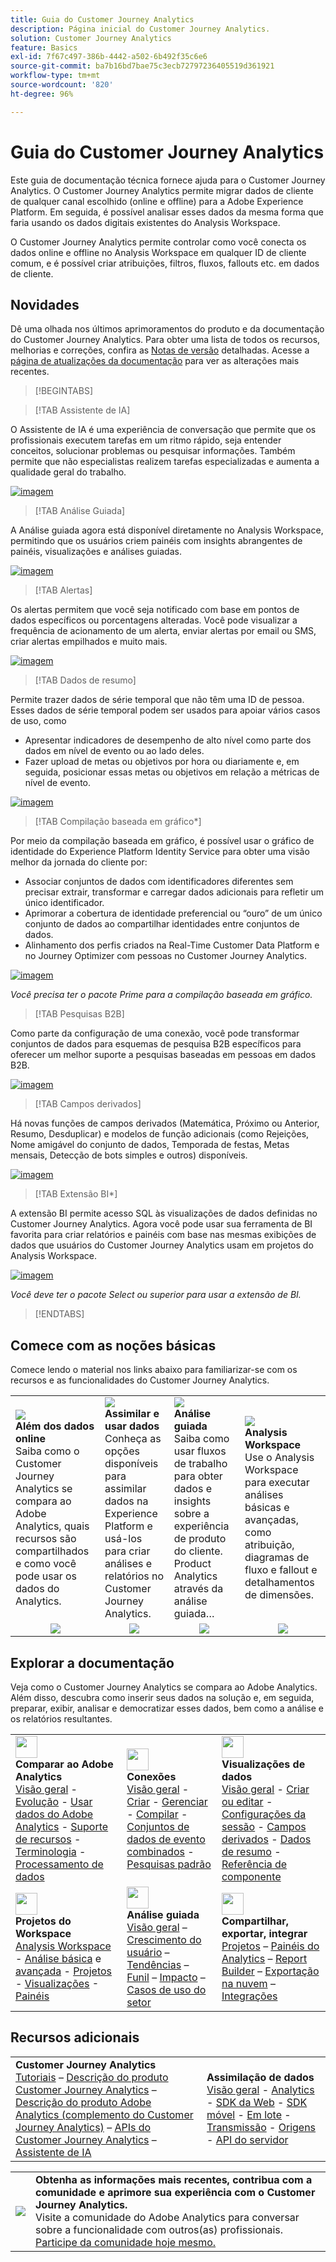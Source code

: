 ```yaml
---
title: Guia do Customer Journey Analytics
description: Página inicial do Customer Journey Analytics.
solution: Customer Journey Analytics
feature: Basics
exl-id: 7f67c497-386b-4442-a502-6b492f35c6e6
source-git-commit: ba7b16bd7bae75c3ecb72797236405519d361921
workflow-type: tm+mt
source-wordcount: '820'
ht-degree: 96%

---
```


# Guia do Customer Journey Analytics

Este guia de documentação técnica fornece ajuda para o Customer Journey Analytics. O Customer Journey Analytics permite migrar dados de cliente de qualquer canal escolhido (online e offline) para a Adobe Experience Platform. Em seguida, é possível analisar esses dados da mesma forma que faria usando os dados digitais existentes do Analysis Workspace.

O Customer Journey Analytics permite controlar como você conecta os dados online e offline no Analysis Workspace em qualquer ID de cliente comum, e é possível criar atribuições, filtros, fluxos, fallouts etc. em dados de cliente.

## Novidades

Dê uma olhada nos últimos aprimoramentos do produto e da documentação do Customer Journey Analytics. Para obter uma lista de todos os recursos, melhorias e correções, confira as [Notas de versão](../release-notes/latest.md) detalhadas. Acesse a [página de atualizações da documentação](../release-notes/doc-changes.md) para ver as alterações mais recentes.

>[!BEGINTABS]

>[!TAB Assistente de IA]

O Assistente de IA é uma experiência de conversação que permite que os profissionais executem tarefas em um ritmo rápido, seja entender conceitos, solucionar problemas ou pesquisar informações. Também permite que não especialistas realizem tarefas especializadas e aumenta a qualidade geral do trabalho.

[![imagem](assets/learn-more-button.svg)](/help/ai-assistant.md)


>[!TAB Análise Guiada]

A Análise guiada agora está disponível diretamente no Analysis Workspace, permitindo que os usuários criem painéis com insights abrangentes de painéis, visualizações e análises guiadas.

[![imagem](assets/learn-more-button.svg)](/help/guided-analysis/overview.md)

>[!TAB Alertas]

Os alertas permitem que você seja notificado com base em pontos de dados específicos ou porcentagens alteradas. Você pode visualizar a frequência de acionamento de um alerta, enviar alertas por email ou SMS, criar alertas empilhados e muito mais.

[![imagem](assets/learn-more-button.svg)](/help/components/c-intelligent-alerts/intelligent-alerts.md)

>[!TAB Dados de resumo]

Permite trazer dados de série temporal que não têm uma ID de pessoa. Esses dados de série temporal podem ser usados para apoiar vários casos de uso, como

- Apresentar indicadores de desempenho de alto nível como parte dos dados em nível de evento ou ao lado deles.
- Fazer upload de metas ou objetivos por hora ou diariamente e, em seguida, posicionar essas metas ou objetivos em relação a métricas de nível de evento.

[![imagem](assets/learn-more-button.svg)](/help/data-views/summary-data.md)

>[!TAB Compilação baseada em gráfico*]

Por meio da compilação baseada em gráfico, é possível usar o gráfico de identidade do Experience Platform Identity Service para obter uma visão melhor da jornada do cliente por: <ul><li>Associar conjuntos de dados com identificadores diferentes sem precisar extrair, transformar e carregar dados adicionais para refletir um único identificador.</li> <li>Aprimorar a cobertura de identidade preferencial ou “ouro” de um único conjunto de dados ao compartilhar identidades entre conjuntos de dados.</li><li>Alinhamento dos perfis criados na Real-Time Customer Data Platform e no Journey Optimizer com pessoas no Customer Journey Analytics.</li></ul>

[![imagem](assets/learn-more-button.svg)](/help/stitching/overview.md#graph-based-stitching)

*_Você precisa ter o pacote Prime para a compilação baseada em gráfico._*

>[!TAB Pesquisas B2B]

Como parte da configuração de uma conexão, você pode transformar conjuntos de dados para esquemas de pesquisa B2B específicos para oferecer um melhor suporte a pesquisas baseadas em pessoas em dados B2B.

[![imagem](assets/learn-more-button.svg)](/help/connections/transform-datasets-b2b-lookups.md)

>[!TAB Campos derivados]

Há novas funções de campos derivados (Matemática, Próximo ou Anterior, Resumo, Desduplicar) e modelos de função adicionais (como Rejeições, Nome amigável do conjunto de dados, Temporada de festas, Metas mensais, Detecção de bots simples e outros) disponíveis.

[![imagem](assets/learn-more-button.svg)](/help/data-views/derived-fields/derived-fields.md)

>[!TAB Extensão BI*]

A extensão BI permite acesso SQL às visualizações de dados definidas no Customer Journey Analytics. Agora você pode usar sua ferramenta de BI favorita para criar relatórios e painéis com base nas mesmas exibições de dados que usuários do Customer Journey Analytics usam em projetos do Analysis Workspace.

[![imagem](assets/learn-more-button.svg)](/help/data-views/bi-extension.md)

*_Você deve ter o pacote Select ou superior para usar a extensão de BI._*


>[!ENDTABS]

## Comece com as noções básicas

Comece lendo o material nos links abaixo para familiarizar-se com os recursos e as funcionalidades do Customer Journey Analytics.

<table style="table-layout:fixed">
  <tr style="border: 0;">
    <td>
    <a href="/help/getting-started/aa-vs-cja/overview.md"><img src="./assets/aa-vs-cja.png"></a>
    <div><strong>Além dos dados online</strong><br/>Saiba como o Customer Journey Analytics se compara ao Adobe Analytics, quais recursos são compartilhados e como você pode usar os dados do Analytics.</div>
    </td>
    <td>
    <a href="/help/data-ingestion/data-ingestion.md"><img src="./assets/data-ingestion.png"></a>
    <div><strong>Assimilar e usar dados</strong><br/>Conheça as opções disponíveis para assimilar dados na Experience Platform e usá-los para criar análises e relatórios no Customer Journey Analytics.</div>
    </td>
    <td>
    <a href="/help/guided-analysis/overview.md"><img src="./assets/product-analytics.png"></a>
    <div><strong>Análise guiada</strong><br/>Saiba como usar fluxos de trabalho para obter dados e insights sobre a experiência de produto do cliente. Product Analytics através da análise guiada…
    </div>
    </td>
    <td>
    <a href="/help/analysis-workspace/home.md"><img src="./assets/workspace.png"></a>
    <div><strong>Analysis Workspace</strong><br/>Use o Analysis Workspace para executar análises básicas e avançadas, como atribuição, diagramas de fluxo e fallout e detalhamentos de dimensões.</div>
    </td>
  </tr>
  <tr style="border: 0;">
    <td align="center"><a href="/help/getting-started/aa-vs-cja/overview.md"><img src="./assets/learn-more-button.svg"></a></td>
    <td align="center"><a href="/help/data-ingestion/data-ingestion.md"><img src="./assets/learn-more-button.svg"></a></td>
    <td align="center"><a href="/help/guided-analysis/overview.md"><img src="./assets/learn-more-button.svg"></a></td>
    <td align="center"><a href="/help/analysis-workspace/home.md"><img src="./assets/learn-more-button.svg"></a></td>
    </tr>
</table>


## Explorar a documentação

Veja como o Customer Journey Analytics se compara ao Adobe Analytics. Além disso, descubra como inserir seus dados na solução e, em seguida, preparar, exibir, analisar e democratizar esses dados, bem como a análise e os relatórios resultantes.

<table style="table-layout:fixed">
  <tr style="border: 0;">
    <td>
      <img src="./assets/analytics.svg" width="35px"><br/>
      <strong>Comparar ao Adobe Analytics</strong><br/><a href="/help/getting-started/aa-vs-cja/overview.md">Visão geral</a> - <a href="/help/getting-started/aa-to-cja.md">Evolução</a> - <a href="/help/getting-started/aa-vs-cja/aa-data-in-cja.md">Usar dados do Adobe Analytics</a> - <a href="/help/getting-started/aa-vs-cja/cja-aa.md">Suporte de recursos</a> - <a href="/help/getting-started/aa-vs-cja/terminology.md">Terminologia</a> - <a href="/help/getting-started/aa-vs-cja/data-processing-comparisons.md">Processamento de dados</a>
    </td>
    <td>
      <img src="./assets/connections.svg" width="35px"><br/>
      <strong>Conexões</strong><br/><a href="/help/connections/overview.md">Visão geral</a> - <a href="/help/connections/create-connection.md">Criar</a> - <a href="/help/connections/manage-connections.md">Gerenciar</a> - <a href="/help/stitching/overview.md">Compilar</a> - <a href="/help/connections/combined-dataset.md">Conjuntos de dados de evento combinados</a> - <a href="/help/connections/standard-lookups.md">Pesquisas padrão</a>
    </td>
     <td>
      <img src="./assets/dataviews.svg" width="35px"><br/>
      <strong>Visualizações de dados</strong><br/><a href="/help/data-views/data-views.md">Visão geral</a> - <a href="/help/data-views/create-dataview.md">Criar ou editar</a> - <a href="/help/data-views/session-settings.md">Configurações da sessão</a> - <a href="/help/data-views/derived-fields/derived-fields.md">Campos derivados</a> - <a href="/help/data-views/summary-data.md">Dados de resumo</a> - <a href="/help/data-views/component-reference.md">Referência de componente</a>
    </td>

</tr>
  <tr style="border: 0;">
    <td>
      <img src="./assets/workspace.svg" width="35px"><br/>
      <strong>Projetos do Workspace</strong><br/><a href="/help/analysis-workspace/home.md">Analysis Workspace</a> - <a href="/help/analysis-workspace/perform-basic-analysis.md">Análise básica</a> e <a href="/help/analysis-workspace/perform-adv-analysis.md">avançada</a> - <a href="/help/analysis-workspace/build-workspace-project/freeform-overview.md">Projetos</a> - <a href="/help/analysis-workspace/visualizations/freeform-analysis-visualizations.md">Visualizações</a> -<a href="/help/analysis-workspace/c-panels/freeform-panel.md">Painéis</a>
    </td>
    <td>
      <img src="./assets/guided-analysis.svg" width="35px"><br/>
      <strong>Análise guiada</strong><br/><a href="/help/guided-analysis/overview.md">Visão geral</a> – <a href="/help/guided-analysis/types/active.md">Crescimento do usuário</a> – <a href="/help/guided-analysis/types/usage.md">Tendências</a> – <a href="/help/guided-analysis/types/friction.md">Funil</a> – <a href="/help/guided-analysis/types/release.md">Impacto</a> – <a href="/help/guided-analysis/industry-use-cases.md">Casos de uso do setor</a>
    </td>
    <td>
      <img src="./assets/share.svg" width="35px"><br/>
      <strong>Compartilhar, exportar, integrar</strong><br/><a href="/help/analysis-workspace/curate-share/share-projects.md">Projetos</a> – <a href="/help/mobile-app/home.md">Painéis do Analytics</a> – <a href="/help/report-builder/report-buider-overview.md">Report Builder</a> – <a href="/help/components/exports/manage-exports.md">Exportação na nuvem</a> – <a href="/help/integrations/overview.md">Integrações</a>
    </td>
  </tr>
</table>

## Recursos adicionais

<table style="table-layout:fixed"><tr style="border: 0;">
<td><strong>Customer Journey Analytics</strong><br/>
<a href="https://experienceleague.adobe.com/pt-br/docs/customer-journey-analytics-learn/tutorials/overview" target="_blank">Tutoriais</a> – <a href="https://helpx.adobe.com/br/legal/product-descriptions/customer-journey-analytics.html" target="_blank">Descrição do produto Customer Journey Analytics</a> – <a href="https://helpx.adobe.com/br/legal/product-descriptions/adobe-analytics-addon-customer-journey-analytics.html" target="_blank">Descrição do produto Adobe Analytics (complemento do Customer Journey Analytics)</a> – <a href="https://developer.adobe.com/cja-apis/docs/" target="_blank">APIs do Customer Journey Analytics</a> – <a href="/help/ai-assistant.md">Assistente de IA</a>
</td>
<td><strong>Assimilação de dados</strong><br/><a href="/help/data-ingestion/data-ingestion.md">Visão geral</a> - <a href="/help/data-ingestion/analytics.md">Analytics</a> - <a href="/help/data-ingestion/aepwebsdk.md">SDK da Web</a> - <a href="/help/data-ingestion/aepmobilesdk.md">SDK móvel</a> - <a href="/help/data-ingestion/batch.md">Em lote</a> - <a href="/help/data-ingestion/streaming.md">Transmissão</a> - <a href="/help/data-ingestion/sources.md">Origens</a> - <a href="/help/data-ingestion/serverapi.md">API do servidor</a>
</td>
</tr>
</table>


<table style="table-layout:auto" class="tablelayout-is-fixed"><tbody><tr style="border: 0;"><td><img src="./assets/newsletter.png"></td><td>
<b>Obtenha as informações mais recentes, contribua com a comunidade e aprimore sua experiência com o Customer Journey Analytics.</b><br>Visite a comunidade do Adobe Analytics para conversar sobre a funcionalidade com outros(as) profissionais. <a href="https://experienceleaguecommunities.adobe.com/t5/adobe-analytics/ct-p/adobe-analytics-community?profile.language=pt">Participe da comunidade hoje mesmo.</a></td></tr></tbody></table>

